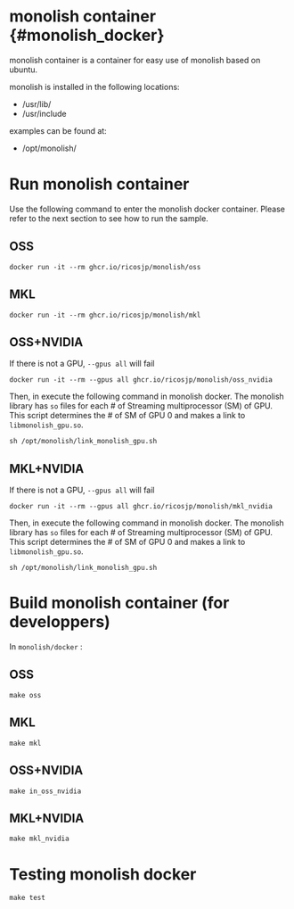 # monolish container {#monolish_docker}
monolish container is a container for easy use of monolish based on ubuntu.

monolish is installed in the following locations:
- /usr/lib/
- /usr/include

examples can be found at:
- /opt/monolish/

# Run monolish container
Use the following command to enter the monolish docker container.
Please refer to the next section to see how to run the sample.

## OSS

```
docker run -it --rm ghcr.io/ricosjp/monolish/oss
```

## MKL

```
docker run -it --rm ghcr.io/ricosjp/monolish/mkl
```

## OSS+NVIDIA

If there is not a GPU, `--gpus all` will fail

```
docker run -it --rm --gpus all ghcr.io/ricosjp/monolish/oss_nvidia
```

Then, in execute the following command in monolish docker.
The monolish library has `so` files for each # of Streaming multiprocessor (SM) of GPU.
This script determines the # of SM of GPU 0 and makes a link to `libmonolish_gpu.so`.

```
sh /opt/monolish/link_monolish_gpu.sh
```

## MKL+NVIDIA

If there is not a GPU, `--gpus all` will fail

```
docker run -it --rm --gpus all ghcr.io/ricosjp/monolish/mkl_nvidia
```

Then, in execute the following command in monolish docker.
The monolish library has `so` files for each # of Streaming multiprocessor (SM) of GPU.
This script determines the # of SM of GPU 0 and makes a link to `libmonolish_gpu.so`.

```
sh /opt/monolish/link_monolish_gpu.sh
```

# Build monolish container (for developpers)
In `monolish/docker` : 

## OSS

```
make oss
```

## MKL

```
make mkl
```

## OSS+NVIDIA

```
make in_oss_nvidia
```

## MKL+NVIDIA

```
make mkl_nvidia
```

# Testing monolish docker
```
make test
```
